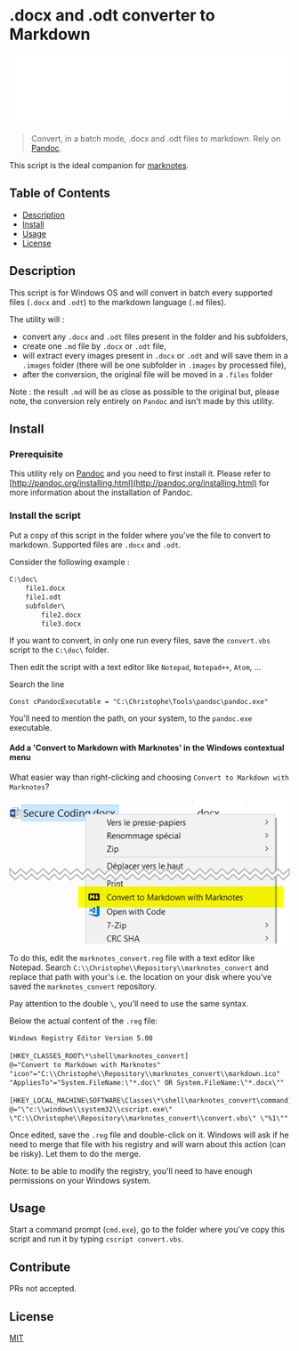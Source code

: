 # .docx and .odt converter to Markdown

![banner](./banner.svg)

> Convert, in a batch mode, .docx and .odt files to markdown. Rely on [Pandoc](http://pandoc.org/).

This script is the ideal companion for [marknotes](https://github.com/cavo789/marknotes).

## Table of Contents

- [Description](#description)
- [Install](#install)
- [Usage](#usage)
- [License](#license)

## Description

This script is for Windows OS and will convert in batch every supported files (`.docx` and `.odt`) to the markdown language (`.md` files).

The utility will :

- convert any `.docx` and `.odt` files present in the folder and his subfolders,
- create one `.md` file by `.docx` or `.odt` file,
- will extract every images present in `.docx` or `.odt` and will save them in a `.images` folder (there will be one subfolder in `.images` by processed file),
- after the conversion, the original file will be moved in a `.files` folder

Note : the result `.md` will be as close as possible to the original but, please note, the conversion rely entirely on `Pandoc` and isn't made by this utility.

## Install

### Prerequisite

This utility rely on [Pandoc](http://pandoc.org/) and you need to first install it. Please refer to [http://pandoc.org/installing.html](http://pandoc.org/installing.html) for more information about the installation of Pandoc.

### Install the script

Put a copy of this script in the folder where you've the file to convert to markdown. Supported files are `.docx` and `.odt`.

Consider the following example :

```
C:\doc\
	file1.docx
    file1.odt
    subfolder\
		file2.docx
        file3.docx
```

If you want to convert, in only one run every files, save the `convert.vbs` script to the `C:\doc\` folder.

Then edit the script with a text editor like `Notepad`, `Notepad++`, `Atom`, ...

Search the line

```
Const cPandocExecutable = "C:\Christophe\Tools\pandoc\pandoc.exe"
```

You'll need to mention the path, on your system, to the `pandoc.exe` executable.

#### Add a 'Convert to Markdown with Marknotes' in the Windows contextual menu

What easier way than right-clicking and choosing `Convert to Markdown with Marknotes`?

![Convert to Markdown with Marknotes](images/convert_with.png)

To do this, edit the `marknotes_convert.reg` file with a text editor like Notepad. Search `C:\\Christophe\\Repository\\marknotes_convert` and replace that path with your's i.e. the location on your disk where you've saved the `marknotes_convert` repository.

Pay attention to the double `\`, you'll need to use the same syntax.

Below the actual content of the `.reg` file:

```
Windows Registry Editor Version 5.00

[HKEY_CLASSES_ROOT\*\shell\marknotes_convert]
@="Convert to Markdown with Marknotes"
"icon"="C:\\Christophe\\Repository\\marknotes_convert\\markdown.ico"
"AppliesTo"="System.FileName:\"*.doc\" OR System.FileName:\"*.docx\""

[HKEY_LOCAL_MACHINE\SOFTWARE\Classes\*\shell\marknotes_convert\command]
@="\"c:\\windows\\system32\\cscript.exe\" \"C:\\Christophe\\Repository\\marknotes_convert\\convert.vbs\" \"%1\""
```

Once edited, save the `.reg` file and double-click on it. Windows will ask if he need to merge that file with his registry and will warn about this action (can be risky). Let them to do the merge.

Note: to be able to modify the registry, you'll need to have enough permissions on your Windows system.

## Usage

Start a command prompt (`cmd.exe`), go to the folder where you've copy this script and run it by typing `cscript convert.vbs`.

## Contribute

PRs not accepted.

## License

[MIT](LICENSE)

